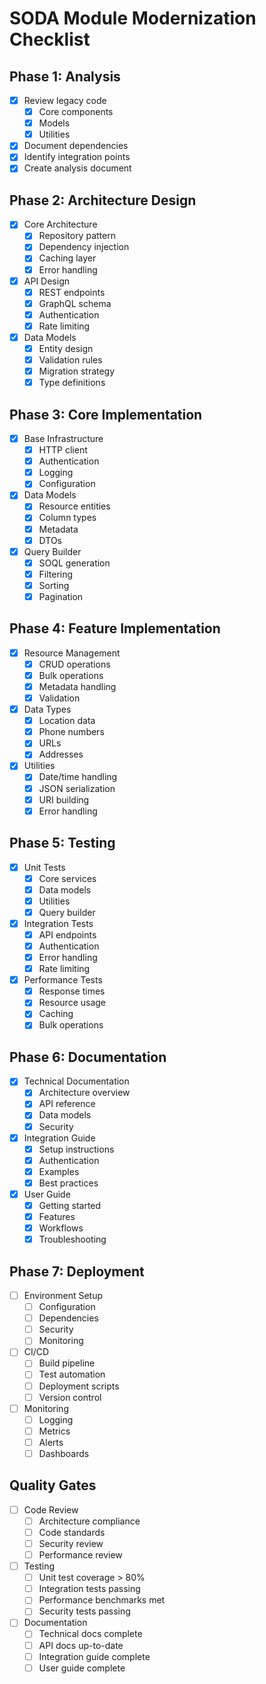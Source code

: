 # SODA Module Modernization Checklist

## Phase 1: Analysis 
- [x] Review legacy code
  - [x] Core components
  - [x] Models
  - [x] Utilities
- [x] Document dependencies
- [x] Identify integration points
- [x] Create analysis document

## Phase 2: Architecture Design 
- [x] Core Architecture
  - [x] Repository pattern
  - [x] Dependency injection
  - [x] Caching layer
  - [x] Error handling
- [x] API Design
  - [x] REST endpoints
  - [x] GraphQL schema
  - [x] Authentication
  - [x] Rate limiting
- [x] Data Models
  - [x] Entity design
  - [x] Validation rules
  - [x] Migration strategy
  - [x] Type definitions

## Phase 3: Core Implementation
- [x] Base Infrastructure
  - [x] HTTP client
  - [x] Authentication
  - [x] Logging
  - [x] Configuration
- [x] Data Models
  - [x] Resource entities
  - [x] Column types
  - [x] Metadata
  - [x] DTOs
- [x] Query Builder
  - [x] SOQL generation
  - [x] Filtering
  - [x] Sorting
  - [x] Pagination

## Phase 4: Feature Implementation 
- [x] Resource Management
  - [x] CRUD operations
  - [x] Bulk operations
  - [x] Metadata handling
  - [x] Validation
- [x] Data Types
  - [x] Location data
  - [x] Phone numbers
  - [x] URLs
  - [x] Addresses
- [x] Utilities
  - [x] Date/time handling
  - [x] JSON serialization
  - [x] URI building
  - [x] Error handling

## Phase 5: Testing 
- [x] Unit Tests
  - [x] Core services
  - [x] Data models
  - [x] Utilities
  - [x] Query builder
- [x] Integration Tests
  - [x] API endpoints
  - [x] Authentication
  - [x] Error handling
  - [x] Rate limiting
- [x] Performance Tests
  - [x] Response times
  - [x] Resource usage
  - [x] Caching
  - [x] Bulk operations

## Phase 6: Documentation 
- [x] Technical Documentation
  - [x] Architecture overview
  - [x] API reference
  - [x] Data models
  - [x] Security
- [x] Integration Guide
  - [x] Setup instructions
  - [x] Authentication
  - [x] Examples
  - [x] Best practices
- [x] User Guide
  - [x] Getting started
  - [x] Features
  - [x] Workflows
  - [x] Troubleshooting

## Phase 7: Deployment
- [ ] Environment Setup
  - [ ] Configuration
  - [ ] Dependencies
  - [ ] Security
  - [ ] Monitoring
- [ ] CI/CD
  - [ ] Build pipeline
  - [ ] Test automation
  - [ ] Deployment scripts
  - [ ] Version control
- [ ] Monitoring
  - [ ] Logging
  - [ ] Metrics
  - [ ] Alerts
  - [ ] Dashboards

## Quality Gates
- [ ] Code Review
  - [ ] Architecture compliance
  - [ ] Code standards
  - [ ] Security review
  - [ ] Performance review
- [ ] Testing
  - [ ] Unit test coverage > 80%
  - [ ] Integration tests passing
  - [ ] Performance benchmarks met
  - [ ] Security tests passing
- [ ] Documentation
  - [ ] Technical docs complete
  - [ ] API docs up-to-date
  - [ ] Integration guide complete
  - [ ] User guide complete
